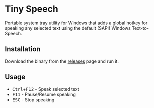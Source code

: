 # Tiny Speech

Portable system tray utility for Windows that adds a global hotkey for speaking
any selected text using the default (SAPI) Windows Text-to-Speech.
	
## Installation

Download the binary from the
[releases](https://github.com/DannyBen/TinySpeech/releases) page and run it.

## Usage

- <kbd>Ctrl</kbd>+<kbd>F12</kbd> - Speak selected text
- <kbd>F11</kbd> - Pause/Resume speaking
-	<kbd>ESC</kbd> - Stop speaking
